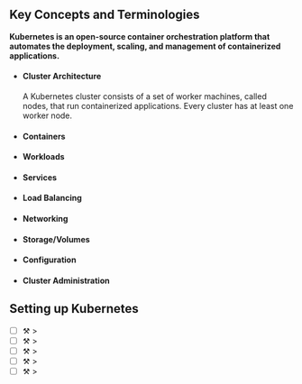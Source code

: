 ## Key Concepts and Terminologies
**Kubernetes is an open-source container orchestration platform that automates the deployment, scaling, and management of containerized applications.**

- #### Cluster Architecture
  A Kubernetes cluster consists of a set of worker machines, called nodes, that run containerized applications. Every cluster has at least one worker node.
- #### Containers
- #### Workloads
- #### Services
- #### Load Balancing
- #### Networking
- #### Storage/Volumes
- #### Configuration
- #### Cluster Administration

## Setting up Kubernetes

- [ ] ⚒️ > 
- [ ] ⚒️ > 
- [ ] ⚒️ > 
- [ ] ⚒️ > 
- [ ] ⚒️ > 
